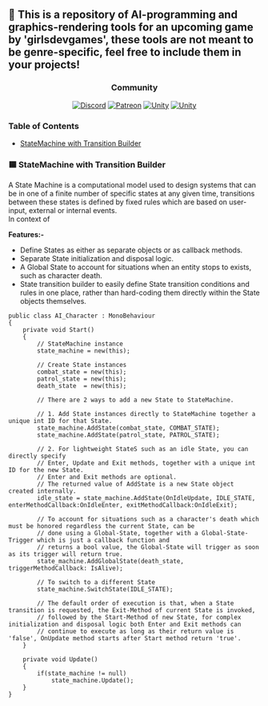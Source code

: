 ## 👾 This is a repository of AI-programming and graphics-rendering tools for an upcoming game by 'girlsdevgames', these tools are not meant to be genre-specific, feel free to include them in your projects!
 
<h3 align="center">Community</h3>

<p align="center">
<a href='https://discord.gg/WZ3GZCvVtg' target="_blank"><img alt='Discord' src='https://img.shields.io/badge/Discord-5865F2?style=plastic&logo=discord&logoColor=white'/></a>
<a href='https://github.com/CodeCreatePlay/ExpressEngine' target="_blank"><img alt='Patreon' src='https://img.shields.io/badge/Patreon-F96854?style=plastic&logo=patreon&logoColor=white'/></a>
<a href='https://github.com/CodeCreatePlay/ExpressEngine' target="_blank"><img alt='Unity' src='https://img.shields.io/badge/Reddit-FF4500?style=plastic&logo=reddit&logoColor=white'/></a>
<a href='https://github.com/CodeCreatePlay/ExpressEngine' target="_blank"><img alt='Unity' src='https://img.shields.io/badge/YouTube-FF0000?style=plastic&logo=youtube&logoColor=white'/></a>
</p>

### Table of Contents
- [StateMachine with Transition Builder](https://github.com/CodeCreatePlay/ExpressEngine)

### 🟦 StateMachine with Transition Builder
A State Machine is a computational model used to design systems that can be in one of a finite number of specific states at any given time, transitions between these states is defined by fixed rules which are based on user-input, external or internal events.  
In context of 

**Features:-**
- Define States as either as separate objects or as callback methods.
- Separate State initialization and disposal logic.
- A Global State to account for situations when an entity stops to exists, such as character death.
- State transition builder to easily define State transition conditions and rules in one place, rather than hard-coding them directly within the State objects themselves.

```
public class AI_Character : MonoBehaviour
{
    private void Start()
    {
        // StateMachine instance
        state_machine = new(this);

        // Create State instances
        combat_state = new(this);
        patrol_state = new(this);
        death_state  = new(this);

        // There are 2 ways to add a new State to StateMachine.

        // 1. Add State instances directly to StateMachine together a unique int ID for that State.
        state_machine.AddState(combat_state, COMBAT_STATE);
        state_machine.AddState(patrol_state, PATROL_STATE);

        // 2. For lightweight StateS such as an idle State, you can directly specify
        // Enter, Update and Exit methods, together with a unique int ID for the new State. 
        // Enter and Exit methods are optional.
        // The returned value of AddState is a new State object created internally.
        idle_state = state_machine.AddState(OnIdleUpdate, IDLE_STATE, enterMethodCallback:OnIdleEnter, exitMethodCallback:OnIdleExit);

        // To account for situations such as a character's death which must be honored regardless the current State, can be
        // done using a Global-State, together with a Global-State-Trigger which is just a callback function and
        // returns a bool value, the Global-State will trigger as soon as its trigger will return true.
        state_machine.AddGlobalState(death_state, triggerMethodCallback: IsAlive);

        // To switch to a different State 
        state_machine.SwitchState(IDLE_STATE);
		
        // The default order of execution is that, when a State transition is requested, the Exit-Method of current State is invoked,
        // followed by the Start-Method of new State, for complex initialization and disposal logic both Enter and Exit methods can
        // continue to execute as long as their return value is 'false', OnUpdate method starts after Start method return 'true'.
    }

    private void Update()
    {
        if(state_machine != null)
            state_machine.Update();
    }
}
```


